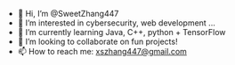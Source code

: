 - 👋 Hi, I’m @SweetZhang447
- 👀 I’m interested in cybersecurity, web development ...
- 🌱 I’m currently learning Java, C++, python + TensorFlow
- 💞️ I’m looking to collaborate on fun projects! 
- 📫 How to reach me: xszhang447@gmail.com

<!---
SweetZhang447/SweetZhang447 is a ✨ special ✨ repository because its `README.md` (this file) appears on your GitHub profile.
You can click the Preview link to take a look at your changes.
--->
